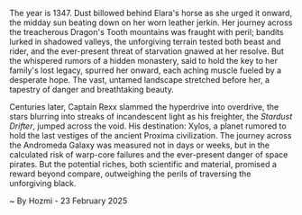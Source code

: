 
The year is 1347.  Dust billowed behind Elara's horse as she urged it onward, the midday sun beating down on her worn leather jerkin.  Her journey across the treacherous Dragon's Tooth mountains was fraught with peril; bandits lurked in shadowed valleys, the unforgiving terrain tested both beast and rider, and the ever-present threat of starvation gnawed at her resolve. But the whispered rumors of a hidden monastery, said to hold the key to her family's lost legacy, spurred her onward, each aching muscle fueled by a desperate hope.  The vast, untamed landscape stretched before her, a tapestry of danger and breathtaking beauty.

Centuries later, Captain Rexx slammed the hyperdrive into overdrive, the stars blurring into streaks of incandescent light as his freighter, the *Stardust Drifter*, jumped across the void. His destination: Xylos, a planet rumored to hold the last vestiges of the ancient Proxima civilization.  The journey across the Andromeda Galaxy was measured not in days or weeks, but in the calculated risk of warp-core failures and the ever-present danger of space pirates. But the potential riches, both scientific and material, promised a reward beyond compare, outweighing the perils of traversing the unforgiving black.

~ By Hozmi - 23 February 2025
